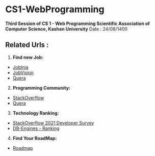 # CS1-WebProgramming

__Third Session of CS 1 - Web Programming Scientific Association of Computer Science, Kashan University__
Date : 24/08/1400

## Related Urls :
1. **Find new Job:**<br/>
  - [JobInja](https://jobinja.ir/jobs) <br/>
  - [JobVision](https://jobvision.ir/) <br/>
  - [Quera](https://quera.ir/) <br/>
2. **Programming Community:**<br/>
  - [StackOverflow](https://stackoverflow.com/) <br/>
  - [Quera](https://quera.ir/) <br/>
3. **Technology Ranking:**<br/>
  - [StackOverflow 2021 Developer Survey](https://insights.stackoverflow.com/survey/2021) <br/>
  - [DB-Engines - Ranking](https://db-engines.com/en/ranking) <br/>
4. **Find Your RoadMap:**<br/>
  - [Roadmap](https://roadmap.sh/) <br/>
